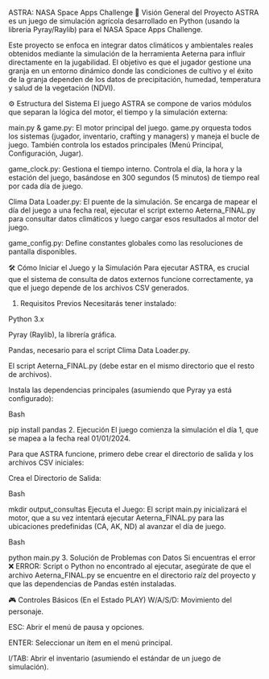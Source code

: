 ASTRA: NASA Space Apps Challenge
🚀 Visión General del Proyecto
ASTRA es un juego de simulación agrícola desarrollado en Python (usando la librería Pyray/Raylib) para el NASA Space Apps Challenge.

Este proyecto se enfoca en integrar datos climáticos y ambientales reales obtenidos mediante la simulación de la herramienta Aeterna para influir directamente en la jugabilidad. El objetivo es que el jugador gestione una granja en un entorno dinámico donde las condiciones de cultivo y el éxito de la granja dependen de los datos de precipitación, humedad, temperatura y salud de la vegetación (NDVI).

⚙️ Estructura del Sistema
El juego ASTRA se compone de varios módulos que separan la lógica del motor, el tiempo y la simulación externa:

main.py & game.py: El motor principal del juego. game.py orquesta todos los sistemas (jugador, inventario, crafting y managers) y maneja el bucle de juego. También controla los estados principales (Menú Principal, Configuración, Jugar).

game_clock.py: Gestiona el tiempo interno. Controla el día, la hora y la estación del juego, basándose en 300 segundos (5 minutos) de tiempo real por cada día de juego.

Clima Data Loader.py: El puente de la simulación. Se encarga de mapear el día del juego a una fecha real, ejecutar el script externo Aeterna_FINAL.py para consultar datos climáticos y luego cargar esos resultados al motor del juego.

game_config.py: Define constantes globales como las resoluciones de pantalla disponibles.

🛠️ Cómo Iniciar el Juego y la Simulación
Para ejecutar ASTRA, es crucial que el sistema de consulta de datos externos funcione correctamente, ya que el juego depende de los archivos CSV generados.

1. Requisitos Previos
Necesitarás tener instalado:

Python 3.x

Pyray (Raylib), la librería gráfica.

Pandas, necesario para el script Clima Data Loader.py.

El script Aeterna_FINAL.py (debe estar en el mismo directorio que el resto de archivos).

Instala las dependencias principales (asumiendo que Pyray ya está configurado):

Bash

pip install pandas
2. Ejecución
El juego comienza la simulación el día 1, que se mapea a la fecha real 01/01/2024.

Para que ASTRA funcione, primero debe crear el directorio de salida y los archivos CSV iniciales:

Crea el Directorio de Salida:

Bash

mkdir output_consultas
Ejecuta el Juego:
El script main.py inicializará el motor, que a su vez intentará ejecutar Aeterna_FINAL.py para las ubicaciones predefinidas (CA, AK, ND) al avanzar el día de juego.

Bash

python main.py
3. Solución de Problemas con Datos
Si encuentras el error ❌ ERROR: Script o Python no encontrado al ejecutar, asegúrate de que el archivo Aeterna_FINAL.py se encuentre en el directorio raíz del proyecto y que las dependencias de Pandas estén instaladas.

🎮 Controles Básicos (En el Estado PLAY)
W/A/S/D: Movimiento del personaje.

ESC: Abrir el menú de pausa y opciones.

ENTER: Seleccionar un ítem en el menú principal.

I/TAB: Abrir el inventario (asumiendo el estándar de un juego de simulación).